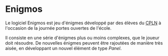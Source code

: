 # Enigmos

Le logiciel Enigmos est jeu d'énigmes développé par des élèves du [CPLN](http://www.cpln.ch) à l'occasion de la journée portes ouvertes de l'école.

Il consiste en une série d'énigmes plus ou moins complexes, que le joueur doit résoudre. De nouvelles énigmes peuvent être rajoutées de manière très aisée, en développant un nouvel élément de type *Panel*.
